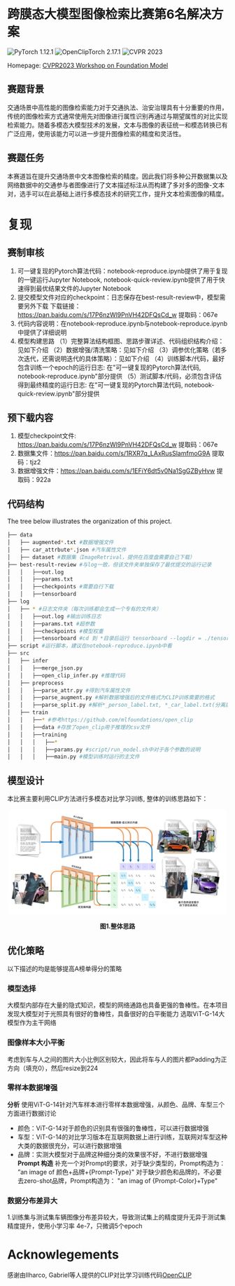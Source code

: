 # 跨膜态大模型图像检索比赛第6名解决方案
![PyTorch 1.12.1](https://img.shields.io/badge/PyTorch-1.12.1-green?style=plastic)
![OpenClipTorch 2.17.1](https://img.shields.io/badge/OpenClipTorch-2.17.1-orange?style=plastic)
![CVPR 2023](https://img.shields.io/badge/CVPR-2023-red?style=plastic)


Homepage: [CVPR2023 Workshop on Foundation Model](https://foundation-model.com/)

## 赛题背景
交通场景中高性能的图像检索能力对于交通执法、治安治理具有十分重要的作用，传统的图像检索方式通常使用先对图像进行属性识别再通过与期望属性的对比实现检索能力。随着多模态大模型技术的发展，文本与图像的表征统一和模态转换已有广泛应用，使用该能力可以进一步提升图像检索的精度和灵活性。

## 赛题任务
本赛道旨在提升交通场景中文本图像检索的精度。因此我们将多种公开数据集以及网络数据中的交通参与者图像进行了文本描述标注从而构建了多对多的图像-文本对，选手可以在此基础上进行多模态技术的研究工作，提升文本检索图像的精度。

# 复现
## 赛制审核
1. 可一键复现的Pytorch算法代码：notebook-reproduce.ipynb提供了用于复现的一键运行Jupyter Notebook, notebook-quick-review.ipynb提供了用于快速得到最优结果文件的Jupyter Notebook
2. 提交模型文件对应的checkpoint：日志保存在best-result-review中，模型需要另外下载
   下载链接：https://pan.baidu.com/s/17P6nzWl9PnVH42DFQsCd_w 提取码：067e
3. 代码内容说明：在notebook-reproduce.ipynb与notebook-reproduce.ipynb中提供了详细说明
4. 模型构建思路
   （1）完整算法结构框图、思路步骤详述、代码组织结构介绍：见如下介绍
   （2）数据增强/清洗策略：见如下介绍
   （3）调参优化策略（若多次迭代，还需说明迭代的具体策略）：见如下介绍
   （4）训练脚本/代码，最好包含训练一个epoch的运行日志: 在"可一键复现的Pytorch算法代码, notebook-reproduce.ipynb"部分提供
   （5）测试脚本/代码，必须包含评估得到最终精度的运行日志: 在"可一键复现的Pytorch算法代码, notebook-quick-review.ipynb"部分提供
## 预下载内容
1. 模型checkpoint文件: https://pan.baidu.com/s/17P6nzWl9PnVH42DFQsCd_w 提取码：067e
2. 数据集文件：https://pan.baidu.com/s/1RXR7q_LAxRusSlamfmoG9A 提取码：tjz2 
3. 数据增强文件：https://pan.baidu.com/s/1EFiY6dt5v0Na1SgGZByHvw 提取码：922a

## 代码结构
The tree below illustrates the organization of this project.
```bash
├── data
│   ├── augmented*.txt #数据增强文件
│   ├── car_attrbute*.json #汽车属性文件
│   ├── dataset #数据集（ImageRetrival，提供在百度盘需要自己下载）
├── best-result-review #与log一致，但该文件夹单独保存了最优提交的运行记录
│   │   ├──out.log
│   │   ├──params.txt
│   │   ├──checkpoints #需要自行下载
│   │   ├──tensorboard
├── log
│   ├── * #日志文件夹（每次训练都会生成一个专有的文件夹）
│   │   ├──out.log #输出训练日志
│   │   ├──params.txt #超参数
│   │   ├──checkpoints #模型权重
│   │   ├──tensorboard #cd 到 *目录后运行 tensorboard --logdir = ./tensorboard --host localhost --port 20421 会在localhost:20421打开当前训练的tensorboard
├── script #运行脚本，建议在notebook-reproduce.ipynb中看
├── src 
│   ├── infer
│   │   ├──merge_json.py
│   │   ├──open_clip_infer.py #推理代码
│   ├── preprocess
│   │   ├──parse_attr.py #得到汽车属性文件
│   │   ├──parse_augment.py #解析数据增强后的文件格式为CLIP训练需要的格式
│   │   ├──parse_split.py #解析*_person_label.txt, *_car_label.txt(分离后的data/datasets/*_label.txt)的文件格式为CLIP训练需要的格式
│   ├── train
│   │   ├──* #参考https://github.com/mlfoundations/open_clip
│   │   ├──data #存放了open_clip用于推理的csv文件
│   │   ├──training
│   │   │   ├──*
│   │   │   ├──params.py #script/run_model.sh中对于各个参数的说明
│   │   │   ├──main.py #模型训练时运行的主文件 
```

## 模型设计
本比赛主要利用CLIP方法进行多模态对比学习训练, 整体的训练思路如下：
<p align="center">
<img src="framework.png" height = "240" alt="" align=center />
<br><br>
<b>图1.整体思路</b>
</p>

## 优化策略
以下描述的均是能够提高A榜单得分的策略
### 模型选择
大模型内部存在大量的隐式知识，模型的网络通路也具备更强的鲁棒性。在本项目发现大模型对于光照具有很好的鲁棒性，具备很好的白平衡能力
选取ViT-G-14大模型作为主干网络

### 图像样本大小平衡
考虑到车与人之间的图片大小比例区别较大，因此将车与人的图片都Padding为正方向（填充0），然后resize到224

### 零样本数据增强
**分析**
使用ViT-G-14针对汽车样本进行零样本数据增强，从颜色、品牌、车型三个方面进行数据讨论
- 颜色：ViT-G-14对于颜色的识别具有很强的鲁棒性，可以进行数据增强
- 车型：ViT-G-14的对比学习版本在互联网数据上进行训练，互联网对车型这种大类的数据很充分，可以进行数据增强
- 品牌：实测大模型对于品牌这种细分类的效果很不好，不进行数据增强
**Prompt 构造**
补充一个对Prompt的要求，对于缺少类型的，Prompt构造为：
”an image of 颜色+品牌+{Prompt-Type}"
对于缺少颜色和品牌的，不必要去zero-shot品牌，Prompt构造为：
"an imag of {Prompt-Color}+Type"

### 数据分布差异大
1.训练集与测试集车辆图像分布差异较大，导致测试集上的精度提升无异于测试集精度提升，使用小学习率 4e-7，只微调5个epoch

# Acknowlegements
感谢由Ilharco, Gabriel等人提供的CLIP对比学习训练代码[OpenCLIP](https://github.com/mlfoundations/open_clip)